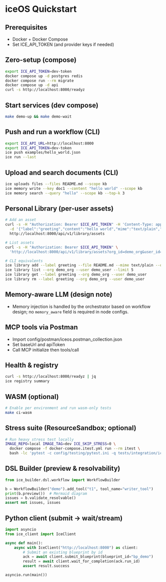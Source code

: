 # iceOS Quickstart

## Prerequisites
- Docker + Docker Compose
- Set ICE_API_TOKEN (and provider keys if needed)

## Zero-setup (compose)
```bash
export ICE_API_TOKEN=dev-token
docker compose up -d postgres redis
docker compose run --rm migrate
docker compose up -d api
curl -s http://localhost:8000/readyz
```

## Start services (dev compose)
```bash
make demo-up && make demo-wait
```

## Push and run a workflow (CLI)
```bash
export ICE_API_URL=http://localhost:8000
export ICE_API_TOKEN=dev-token
ice push examples/hello_world.json
ice run --last
```

## Upload and search documents (CLI)
```bash
ice uploads files --files README.md --scope kb
ice memory write --key doc1 --content "hello world" --scope kb
ice memory search --query "hello" --scope kb --top-k 3
```

## Personal Library (per-user assets)
```bash
# Add an asset
curl -s -H "Authorization: Bearer $ICE_API_TOKEN" -H 'Content-Type: application/json' \
  -d '{"label":"greeting","content":"hello world","mime":"text/plain","org_id":"demo_org","user_id":"demo_user"}' \
  http://localhost:8000/api/v1/library/assets

# List assets
curl -s -H "Authorization: Bearer $ICE_API_TOKEN" \
  'http://localhost:8000/api/v1/library/assets?org_id=demo_org&user_id=demo_user&limit=5'

# CLI equivalents
ice library add --label greeting --file README.md --mime text/plain --org demo_org --user demo_user
ice library list --org demo_org --user demo_user --limit 5
ice library get --label greeting --org demo_org --user demo_user
ice library rm --label greeting --org demo_org --user demo_user
```

## Memory-aware LLM (design note)
- Memory injection is handled by the orchestrator based on workflow design; no `memory_aware` field is required in node configs.

## MCP tools via Postman
- Import config/postman/iceos.postman_collection.json
- Set baseUrl and apiToken
- Call MCP initialize then tools/call

## Health & registry
```bash
curl -s http://localhost:8000/readyz | jq
ice registry summary
```

## WASM (optional)
```bash
# Enable per environment and run wasm-only tests
make ci-wasm
```

## Stress suite (ResourceSandbox; optional)
```bash
# Run heavy stress test locally
IMAGE_REPO=local IMAGE_TAG=dev ICE_SKIP_STRESS=0 \
  docker compose -f docker-compose.itest.yml run --rm itest \
  bash -lc 'pytest -c config/testing/pytest.ini -q tests/integration/ice_orchestrator/test_resource_sandbox.py'
```

## DSL Builder (preview & resolvability)
```python
from ice_builder.dsl.workflow import WorkflowBuilder

b = WorkflowBuilder("demo").add_tool("t1", tool_name="writer_tool")
print(b.preview())  # Mermaid diagram
issues = b.validate_resolvable()
assert not issues, issues
```

## Python client (submit → wait/stream)
```python
import asyncio
from ice_client import IceClient

async def main():
    async with IceClient("http://localhost:8000") as client:
        # Submit an existing blueprint by id
        ack = await client.submit_blueprint(blueprint_id="bp_demo")
        result = await client.wait_for_completion(ack.run_id)
        assert result.success

asyncio.run(main())
```
